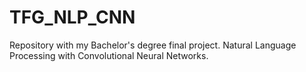 # TFG_NLP_CNN
Repository with my Bachelor's degree final project. Natural Language Processing with Convolutional Neural Networks.
